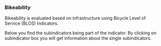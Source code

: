 ### Bikeability
Bikeability is evaluated based on infrastructure using Bicycle Level of Service (BLOS) Indicators.

Below you find the subindicators being part of the indicator. By clicking on subindicator box you will get information about the single subindicators.